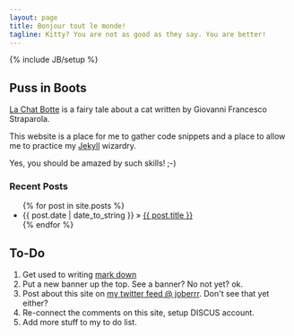```yaml
---
layout: page
title: Bonjour tout le monde!
tagline: Kitty? You are not as good as they say. You are better!
---
```

{% include JB/setup %}

## Puss in Boots

[La Chat Botte](http://en.wikipedia.org/wiki/Puss_in_Boots) is a fairy tale about a cat written by Giovanni Francesco Straparola.

This website is a place for me to gather code snippets and a place to allow me to practice my [Jekyll](http://jekyllrb.com/) wizardry.

Yes, you should be amazed by such skills! ;-)


### Recent Posts

<ul class="posts">
  {% for post in site.posts %}
    <li><span>{{ post.date | date_to_string }}</span> &raquo; <a href="{{ BASE_PATH }}{{ post.url }}">{{ post.title }}</a></li>
  {% endfor %}
</ul>

## To-Do

1. Get used to writing [mark down](http://daringfireball.net/projects/markdown/syntax)
2. Put a new banner up the top.  See a banner?  No not yet? ok.
3. Post about this site on [my twitter feed @ joberrr](http://twitter.com/joberrr).  Don't see that yet either?
4. Re-connect the comments on this site, setup DISCUS account.
5. Add more stuff to my to do list.

